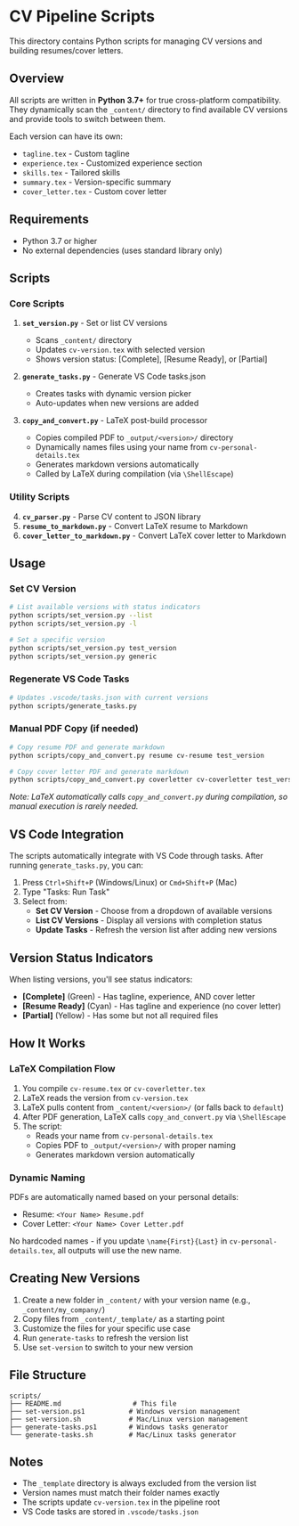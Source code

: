 # CV Pipeline Scripts

This directory contains Python scripts for managing CV versions and building resumes/cover letters.

## Overview

All scripts are written in **Python 3.7+** for true cross-platform compatibility. They dynamically scan the `_content/` directory to find available CV versions and provide tools to switch between them.

Each version can have its own:

- `tagline.tex` - Custom tagline
- `experience.tex` - Customized experience section
- `skills.tex` - Tailored skills
- `summary.tex` - Version-specific summary
- `cover_letter.tex` - Custom cover letter

## Requirements

- Python 3.7 or higher
- No external dependencies (uses standard library only)

## Scripts

### Core Scripts

1. **`set_version.py`** - Set or list CV versions
   - Scans `_content/` directory
   - Updates `cv-version.tex` with selected version
   - Shows version status: [Complete], [Resume Ready], or [Partial]

2. **`generate_tasks.py`** - Generate VS Code tasks.json
   - Creates tasks with dynamic version picker
   - Auto-updates when new versions are added

3. **`copy_and_convert.py`** - LaTeX post-build processor
   - Copies compiled PDF to `_output/<version>/` directory
   - Dynamically names files using your name from `cv-personal-details.tex`
   - Generates markdown versions automatically
   - Called by LaTeX during compilation (via `\ShellEscape`)

### Utility Scripts

4. **`cv_parser.py`** - Parse CV content to JSON library
5. **`resume_to_markdown.py`** - Convert LaTeX resume to Markdown
6. **`cover_letter_to_markdown.py`** - Convert LaTeX cover letter to Markdown

## Usage

### Set CV Version

```bash
# List available versions with status indicators
python scripts/set_version.py --list
python scripts/set_version.py -l

# Set a specific version
python scripts/set_version.py test_version
python scripts/set_version.py generic
```

### Regenerate VS Code Tasks

```bash
# Updates .vscode/tasks.json with current versions
python scripts/generate_tasks.py
```

### Manual PDF Copy (if needed)

```bash
# Copy resume PDF and generate markdown
python scripts/copy_and_convert.py resume cv-resume test_version

# Copy cover letter PDF and generate markdown
python scripts/copy_and_convert.py coverletter cv-coverletter test_version
```

*Note: LaTeX automatically calls `copy_and_convert.py` during compilation, so manual execution is rarely needed.*

## VS Code Integration

The scripts automatically integrate with VS Code through tasks. After running `generate_tasks.py`, you can:

1. Press `Ctrl+Shift+P` (Windows/Linux) or `Cmd+Shift+P` (Mac)
2. Type "Tasks: Run Task"
3. Select from:
   - **Set CV Version** - Choose from a dropdown of available versions
   - **List CV Versions** - Display all versions with completion status
   - **Update Tasks** - Refresh the version list after adding new versions

## Version Status Indicators

When listing versions, you'll see status indicators:

- **[Complete]** (Green) - Has tagline, experience, AND cover letter
- **[Resume Ready]** (Cyan) - Has tagline and experience (no cover letter)
- **[Partial]** (Yellow) - Has some but not all required files

## How It Works

### LaTeX Compilation Flow

1. You compile `cv-resume.tex` or `cv-coverletter.tex`
2. LaTeX reads the version from `cv-version.tex`
3. LaTeX pulls content from `_content/<version>/` (or falls back to `default`)
4. After PDF generation, LaTeX calls `copy_and_convert.py` via `\ShellEscape`
5. The script:
   - Reads your name from `cv-personal-details.tex`
   - Copies PDF to `_output/<version>/` with proper naming
   - Generates markdown version automatically

### Dynamic Naming

PDFs are automatically named based on your personal details:

- Resume: `<Your Name> Resume.pdf`
- Cover Letter: `<Your Name> Cover Letter.pdf`

No hardcoded names - if you update `\name{First}{Last}` in `cv-personal-details.tex`, all outputs will use the new name.

## Creating New Versions

1. Create a new folder in `_content/` with your version name (e.g., `_content/my_company/`)
2. Copy files from `_content/_template/` as a starting point
3. Customize the files for your specific use case
4. Run `generate-tasks` to refresh the version list
5. Use `set-version` to switch to your new version

## File Structure

```text
scripts/
├── README.md                  # This file
├── set-version.ps1           # Windows version management
├── set-version.sh            # Mac/Linux version management
├── generate-tasks.ps1        # Windows tasks generator
└── generate-tasks.sh         # Mac/Linux tasks generator
```

## Notes

- The `_template` directory is always excluded from the version list
- Version names must match their folder names exactly
- The scripts update `cv-version.tex` in the pipeline root
- VS Code tasks are stored in `.vscode/tasks.json`
